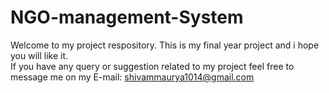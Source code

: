# NGO-management-System
Welcome to my project respository.
This is my final year project and  i hope you will like it.
<br>If you have any query or suggestion  related to my project feel free to message me  on my E-mail: shivammaurya1014@gmail.com

